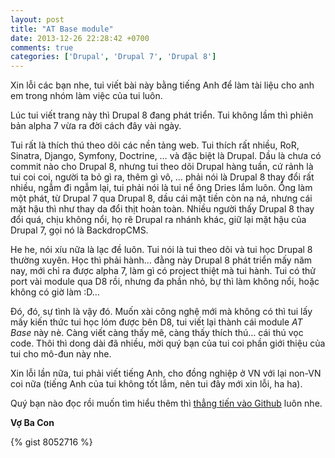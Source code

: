 ```yaml
---
layout: post
title: "AT Base module"
date: 2013-12-26 22:28:42 +0700
comments: true
categories: ['Drupal', 'Drupal 7', 'Drupal 8']
---
```


Xin lỗi các bạn nhe, tui viết bài này bằng tiếng Anh để làm tài liệu cho anh em
trong nhóm làm việc của tui luôn.

Lúc tui viết trang này thì Drupal 8 đang phát triển. Tui không lầm thì phiên bản
alpha 7 vừa ra đời cách đây vài ngày.

<!-- more -->

Tui rất là thích thú theo dõi các nền tảng web. Tui thích rất nhiều, RoR, Sinatra,
Django, Symfony, Doctrine, … và đặc biệt là Drupal. Dầu là chưa có commit nào cho
Drupal 8, nhưng tui theo dõi Drupal hàng tuần, cứ rảnh là tui coi coi, người ta
bỏ gì ra, thêm gì vô, … phải nói là Drupal 8 thay đổi rất nhiều, ngẫm đi ngẫm
lại, tui phải nói là tui nể ông Dries lắm luôn. Ổng làm một phát, từ Drupal 7 qua
Drupal 8, dầu cái mặt tiền còn na ná, nhưng cái mặt hậu thì như thay da đổi thịt
hoàn toàn. Nhiều người thấy Drupal 8 thay đổi quá, chịu không nổi, họ rẽ Drupal
ra nhánh khác, giữ lại mặt hậu của Drupal 7, gọi nó là BackdropCMS.

He he, nói xíu nữa là lạc đề luôn. Tui nói là tui theo dõi và tui học Drupal 8
thường xuyên. Học thì phải hành… đằng này Drupal 8 phát triển mấy năm nay, mới chỉ
ra được alpha 7, làm gì có project thiệt mà tui hành. Tui có thử port vài module
qua D8 rồi, nhưng đa phần nhỏ, bự thì làm không nổi, hoặc không có giờ làm :D…

Đó, đó, sự tình là vậy đó. Muốn xài công nghệ mới mà không có thì tui lấy mấy kiến
thức tui học lóm được bên D8, tui viết lại thành cái module *AT Base* này nè.
Càng viết càng thấy mê, càng thấy thích thú… cái thú vọc code. Thôi thì dong dài
đã nhiều, mời quý bạn của tui coi phần giới thiệu của tui cho mô-đun này nhe.

Xin lỗi lần nữa, tui phải viết tiếng Anh, cho đồng nghiệp ở VN với lại non-VN coi
nữa (tiếng Anh của tui không tốt lắm, nên tui đây mới xin lỗi, ha ha).

Quý bạn nào đọc rồi muốn tìm hiểu thêm thì [thẳng tiến vào Github](https://github.com/andytruong/at_base) luôn nhe.

**Vợ Ba Con**

{% gist 8052716 %}
